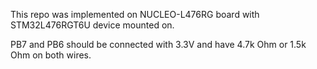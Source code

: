 This repo was implemented on NUCLEO-L476RG board with STM32L476RGT6U device mounted on. 

PB7 and PB6 should be connected with 3.3V and have 4.7k Ohm or 1.5k Ohm on both wires.
